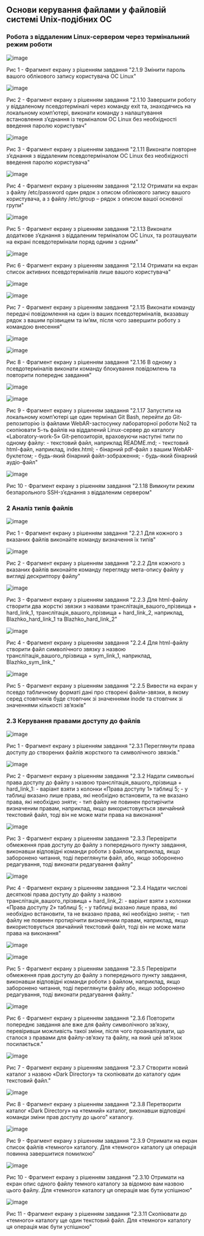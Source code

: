 ## Основи керування файлами у файловій системі Unix-подібних ОС

### Робота з віддаленим Linux-сервером через термінальний режим роботи

![image](https://user-images.githubusercontent.com/127946473/232047837-9c84a68b-0fe6-4890-b121-a9aa641f4135.png)

Рис 1 - Фрагмент екрану з рішенням завдання "2.1.9 Змінити пароль вашого облікового запису користувача ОС Linux"

![image](https://user-images.githubusercontent.com/127946473/232050725-a2ae0e21-dc12-42f0-a0f9-1b99f8afbc5d.png)

Рис 2 - Фрагмент екрану з рішенням завдання "2.1.10 Завершити роботу у віддаленому псевдотерміналі через команду exit та, знаходячись на локальному комп’ютері, виконати команду з налаштування встановлення з’єднання із терміналом ОС Linux без необхідності введення паролю користувач"

![image](https://user-images.githubusercontent.com/127946473/232052866-84a9ae0b-beda-4dc1-af39-834c7ffb74ac.png)

Рис 3 - Фрагмент екрану з рішенням завдання "2.1.11 Виконати повторне з’єднання з віддаленим псевдотерміналом ОС Linux без необхідності введення паролю користувача"

![image](https://user-images.githubusercontent.com/127946473/232054387-b0ec891e-9ee7-419f-bede-65d285e8e35d.png)

Рис 4 - Фрагмент екрану з рішенням завдання "2.1.12 Отримати на екран з файлу /etc/password один рядок з описом облікового запису вашого користувача, а з файлу /etc/group – рядок з описом вашої основної групи"

![image](https://user-images.githubusercontent.com/127946473/232059324-f91021f8-91a1-4f8a-bbd0-6c5287425159.png)

Рис 5 - Фрагмент екрану з рішенням завдання "2.1.13 Виконати додаткове з’єднання з віддаленим терміналом ОС Linux, та розташувати на екрані псевдотермінали поряд одним з одним"

![image](https://user-images.githubusercontent.com/127946473/232070375-9b57078d-1b67-47a9-886d-e1875e752bba.png)

Рис 6 - Фрагмент екрану з рішенням завдання "2.1.14 Отримати на екран список активних псевдотерміналів лише вашого користувача"

![image](https://user-images.githubusercontent.com/127946473/232070681-b8570472-bb1b-4066-80a3-969fee9adc4c.png)

![image](https://user-images.githubusercontent.com/127946473/232070894-58cfe069-d3e2-4017-b13c-3b243561ca05.png)

Рис 7 - Фрагмент екрану з рішенням завдання "2.1.15 Виконати команду передачі повідомлення на один із ваших псевдотерміналів, вказавшу рядок з вашим прізвищем та ім’ям, після чого завершити роботу з командою внесення"

![image](https://user-images.githubusercontent.com/127946473/232071754-c65123ff-7ad9-46d3-a0ff-99e3eae269b2.png)

![image](https://user-images.githubusercontent.com/127946473/232072040-9dad0728-404e-454e-b0cb-328fcbca0bf9.png)

Рис 8 - Фрагмент екрану з рішенням завдання "2.1.16 В одному з псевдотерміналів виконати команду блокування повідомлень та повторити попереднє завдання"

![image](https://user-images.githubusercontent.com/127946473/232080574-79646bb7-b429-4596-aa1a-cc7bb89b5f5e.png)

![image](https://user-images.githubusercontent.com/127946473/232080769-a28db0ea-f394-4cc9-8d1d-c7d1810c2029.png)

Рис 9 - Фрагмент екрану з рішенням завдання "2.1.17 Запустити на локальному комп’ютері ще один термінал Git Bash, перейти до Git-репозиторію із файлами WebAR-застосунку лабораторної роботи No2 та скопіювати 5-ть файлів на віддалений Linux-сервер до каталогу «Laboratory-work-5» Git-репозиторія, враховуючи наступні типи по одному файлу: - текстовий файл, наприклад README.md; - текстовий html-файл, наприклад, index.html; - бінарний pdf-файл з вашим WebAR-буклетом; - будь-який бінарний файл-зображення; - будь-який бінарний аудіо-файл"

![image](https://user-images.githubusercontent.com/127946473/232084601-cf3f3c07-3720-4f14-bc8d-4ceeea38f9b6.png)

Рис 10 - Фрагмент екрану з рішенням завдання "2.1.18 Вимкнути режим безпарольного SSH-з’єднання з віддаленим сервером"

### 2 Аналіз типів файлів

![image](https://user-images.githubusercontent.com/127946473/232091565-2474ba56-2325-410c-ba81-2c5927bf0473.png)

Рис 1 - Фрагмент екрану з рішенням завдання "2.2.1 Для кожного з вказаних файлів виконайте команду визначення їх типів"

![image](https://user-images.githubusercontent.com/127946473/232090644-2747325b-0076-46ce-8069-094a92a34b68.png)

Рис 2 - Фрагмент екрану з рішенням завдання "2.2.2 Для кожного з вказаних файлів виконайте команду перегляду мета-опису файлу у вигляді дескриптору файлу"

![image](https://user-images.githubusercontent.com/127946473/232118884-fccb3ed2-ef2d-4bb6-98a3-ff820f3d5675.png)

Рис 3 - Фрагмент екрану з рішенням завдання "2.2.3 Для html-файлу створити два жорсткі звязки з назвами транслітація_вашого_прізвища + hard_link_1, транслітація_вашого_прізвища + hard_link_2, наприклад, Blazhko_hard_link_1 та Blazhko_hard_link_2"

![image](https://user-images.githubusercontent.com/127946473/232119306-5b8a6131-4394-422a-b2ee-57b519624851.png)

Рис 4 - Фрагмент екрану з рішенням завдання "2.2.4 Для html-файлу створити файл символічного звязку з назвою транслітація_вашого_прізвища + sym_link_1, наприклад, Blazhko_sym_link_"

![image](https://user-images.githubusercontent.com/127946473/232119660-1f247160-fb76-482e-8789-945cabe15884.png)

Рис 5 - Фрагмент екрану з рішенням завдання "2.2.5 Вивести на екран у псевдо табличному форматі дані про створені файли-звязки, в якому серед стовпчиків буде стовпчик зі значеннями inode та стовпчик зі значеннями кількості зв’язків"

### 2.3 Керування правами доступу до файлів

![image](https://user-images.githubusercontent.com/127946473/232138866-060b6bae-91a5-4d1b-b66d-5f8fc3eed461.png)

Рис 1 - Фрагмент екрану з рішенням завдання "2.3.1 Переглянути права доступу до створених файлів жорсткого та символічного звязків."

![image](https://user-images.githubusercontent.com/127946473/232138919-cf1d1e85-9ef2-4f47-ae4e-d1e3a397dfb5.png)

Рис 2 - Фрагмент екрану з рішенням завдання "2.3.2 Надати символьні права доступу до файлу з назвою транслітація_вашого_прізвища + hard_link_1: - варіант взяти з колонки «Права доступу 1» таблиці 5; - у таблиці вказано лише права, які необхідно встановити, та не вказано права, які необхідно зняти; - тип файлу не повинен протирічити визначеним правам, наприклад, якщо використовується звичайний текстовий файл, тоді він не може мати права на виконання"

![image](https://user-images.githubusercontent.com/127946473/232138983-620f2dba-e57b-4988-9cd0-e06581519cc1.png)

Рис 3 - Фрагмент екрану з рішенням завдання "2.3.3 Перевірити обмеження прав доступу до файлу з попереднього пункту завдання, виконавши відповідні команди роботи з файлом, наприклад, якщо заборонено читання, тоді переглянути файл, або, якщо зоборонено редагування, тоді виконати редагування файлу"

![image](https://user-images.githubusercontent.com/127946473/232139025-76a6af02-d923-4962-b746-47481c883d7f.png)

Рис 4 - Фрагмент екрану з рішенням завдання "2.3.4 Надати числові десяткові права доступу до файлу з назвою транслітація_вашого_прізвища + hard_link_2: - варіант взяти з колонки «Права доступу 2» таблиці 5; - у таблиці вказано лише права, які необхідно встановити, та не вказано права, які необхідно зняти; - тип файлу не повинен протирічити визначеним правам, наприклад, якщо використовується звичайний текстовий файл, тоді він не може мати права на виконання"

![image](https://user-images.githubusercontent.com/127946473/232139064-98dfc52d-e6c6-4ca3-9d05-fdd267e5474a.png)

![image](https://user-images.githubusercontent.com/127946473/232139086-bad4714a-fb37-4514-8339-af729e803407.png)

Рис 5 - Фрагмент екрану з рішенням завдання "2.3.5 Перевірити обмеження прав доступу до файлу з попереднього пункту завдання, виконавши відповідні команди роботи з файлом, наприклад, якщо заборонено читання, тоді переглянути файлу або, якщо зоборонено редагування, тоді виконати редагування файлу."

![image](https://user-images.githubusercontent.com/127946473/232139146-80b82060-ff12-4ea3-af2d-81e03f87e5f5.png)

Рис 6 - Фрагмент екрану з рішенням завдання "2.3.6 Повторити попереднє завдання але вже для файлу символічного зв’язку, перевіривши можливість такої зміни, після чого проаналізувати, що сталося з правами для файлу-зв’язку та файлу, на який цей зв’язок посилається."

![image](https://user-images.githubusercontent.com/127946473/232139183-f6aebff7-1968-40ee-b93a-d3e8f6298dcf.png)

Рис 7 - Фрагмент екрану з рішенням завдання "2.3.7 Створити новий каталог з назвою «Dark Directory» та скопіювати до каталогу один текстовий файл."

![image](https://user-images.githubusercontent.com/127946473/232139222-f883ab69-95a4-45ae-a878-d29ec8d18006.png)

Рис 8 - Фрагмент екрану з рішенням завдання "2.3.8 Перетворити каталог «Dark Directory» на «темний» каталог, виконавши відповідні команди зміни прав доступу до цього" каталогу.

![image](https://user-images.githubusercontent.com/127946473/232139267-3ae90127-8d8a-4b71-8938-7d65c1c0d5c5.png)

Рис 9 - Фрагмент екрану з рішенням завдання "2.3.9 Отримати на екран список файлів «темного» каталогу. Для «темного» каталогу ця операція повинна завершитися помилкою"

![image](https://user-images.githubusercontent.com/127946473/232139295-17f132cf-cd80-4df4-b744-af8280cfaff6.png)

Рис 10 - Фрагмент екрану з рішенням завдання "2.3.10 Отримати на екран опис одного файлу темного каталогу за відомою вам назвою цього файлу. Для «темного» каталогу ця операція має бути успішною"

![image](https://user-images.githubusercontent.com/127946473/232139353-44226d46-3852-4413-8192-59e35822a2ae.png)

Рис 11 - Фрагмент екрану з рішенням завдання "2.3.11 Скопіювати до «темного» каталогу ще один текстовий файл. Для «темного» каталогу ця операція має бути успішною"
